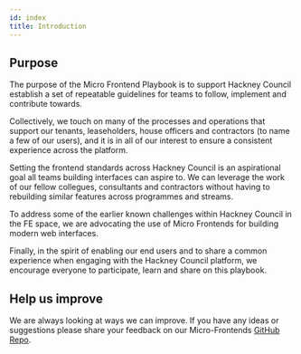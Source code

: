 ```yaml
---
id: index
title: Introduction
---
```


## Purpose

The purpose of the Micro Frontend Playbook is to support Hackney Council establish a set of repeatable guidelines for teams to follow, implement and contribute towards.

Collectively, we touch on many of the processes and operations that support our tenants, leaseholders, house officers and contractors (to name a few of our users), and it is in all of our interest to ensure a consistent experience across the platform.

Setting the frontend standards across Hackney Council is an aspirational goal all teams building interfaces can aspire to. We can leverage the work of our fellow collegues, consultants and contractors without having to rebuilding similar features across programmes and streams.

To address some of the earlier known challenges within Hackney Council in the FE space, we are advocating the use of Micro Frontends for building modern web interfaces.

Finally, in the spirit of enabling our end users and to share a common experience when engaging with the Hackney Council platform, we encourage everyone to participate, learn and share on this playbook.



## Help us improve
We are always looking at ways we can improve. If you have any ideas or suggestions please share your feedback on our Micro-Frontends [GitHub Repo](https://github.com/LBHackney-IT/micro-frontends).
